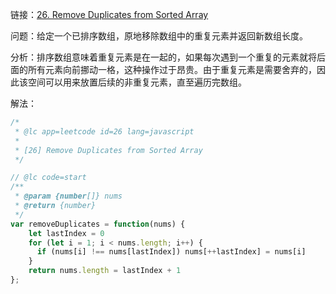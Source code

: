 链接：[26. Remove Duplicates from Sorted Array](https://leetcode.com/problems/remove-duplicates-from-sorted-array/)

问题：给定一个已排序数组，原地移除数组中的重复元素并返回新数组长度。

分析：排序数组意味着重复元素是在一起的，如果每次遇到一个重复的元素就将后面的所有元素向前挪动一格，这种操作过于昂贵。由于重复元素是需要舍弃的，因此该空间可以用来放置后续的非重复元素，直至遍历完数组。

解法：

```js
/*
 * @lc app=leetcode id=26 lang=javascript
 *
 * [26] Remove Duplicates from Sorted Array
 */

// @lc code=start
/**
 * @param {number[]} nums
 * @return {number}
 */
var removeDuplicates = function(nums) {
    let lastIndex = 0
    for (let i = 1; i < nums.length; i++) {
      if (nums[i] !== nums[lastIndex]) nums[++lastIndex] = nums[i]
    }
    return nums.length = lastIndex + 1
};
```